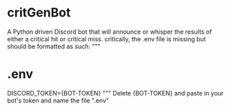 # critGenBot
A Python driven Discord bot that will announce or whisper the results of either a critical hit or critical miss.
critically, the .env file is missing but should be formatted as such:
"""
# .env
DISCORD_TOKEN={BOT-TOKEN}
"""
Delete {BOT-TOKEN} and paste in your bot's token and name the file ".env"
